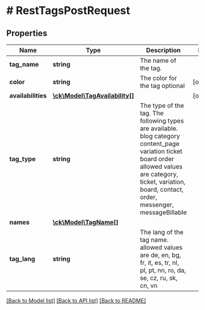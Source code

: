 # # RestTagsPostRequest

## Properties

Name | Type | Description | Notes
------------ | ------------- | ------------- | -------------
**tag_name** | **string** | The name of the tag. |
**color** | **string** | The color for the tag optional | [optional]
**availabilities** | [**\ck\Model\TagAvailability[]**](TagAvailability.md) |  | [optional]
**tag_type** | **string** | The type of the tag. The following types are available.  blog category content_page variation ticket board order   allowed values are category, ticket, variation, board, contact, order, messenger, messageBillable |
**names** | [**\ck\Model\TagName[]**](TagName.md) |  |
**tag_lang** | **string** | The lang of the tag name.  allowed values are de, en, bg, fr, it, es, tr, nl, pl, pt, nn, ro, da, se, cz, ru, sk, cn, vn |

[[Back to Model list]](../../README.md#models) [[Back to API list]](../../README.md#endpoints) [[Back to README]](../../README.md)
